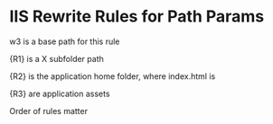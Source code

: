 # IIS Rewrite Rules for Path Params

w3 is a base path for this rule

{R1} is a X subfolder path

{R2} is the application home folder, where index.html is

{R3} are application assets

Order of rules matter
